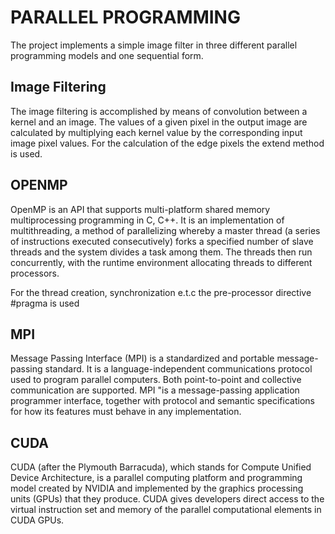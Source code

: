 PARALLEL PROGRAMMING
====================

The project implements a simple image filter in three different parallel
programming models and one sequential form.

Image Filtering
---------------
The image filtering is accomplished by means of convolution between a kernel and
an image. The values of a given pixel in the output image are calculated by 
multiplying each kernel value by the corresponding input image pixel values.
For the calculation of the edge pixels the extend method is used.

OPENMP
------
OpenMP is an API that supports multi-platform shared memory multiprocessing 
programming in C, C++. It is an implementation of multithreading, a method of 
parallelizing whereby a master thread (a series of instructions executed 
consecutively) forks a specified number of slave threads and the system divides 
a task among them. The threads then run concurrently, with the runtime 
environment allocating threads to different processors.

For the thread creation, synchronization e.t.c the pre-processor directive 
\#pragma is used

MPI
---
Message Passing Interface (MPI) is a standardized and portable message-passing 
standard. It is a language-independent communications protocol used to program 
parallel computers. Both point-to-point and collective communication are 
supported. MPI "is a message-passing application programmer interface, together 
with protocol and semantic specifications for how its features must behave in 
any implementation.

CUDA
----
CUDA (after the Plymouth Barracuda), which stands for Compute Unified Device 
Architecture, is a parallel computing platform and programming model created by 
NVIDIA and implemented by the graphics processing units (GPUs) that they 
produce. CUDA gives developers direct access to the virtual instruction set and 
memory of the parallel computational elements in CUDA GPUs.